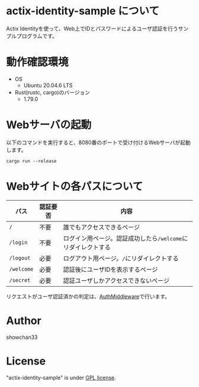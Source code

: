 # actix-identity-sample について

Actix Identityを使って、Web上でIDとパスワードによるユーザ認証を行うサンプルプログラムです。

# 動作確認環境

* OS
    * Ubuntu 20.04.6 LTS
* Rust(rustc, cargo)のバージョン
    * 1.79.0

# Webサーバの起動

以下のコマンドを実行すると、8080番のポートで受け付けるWebサーバが起動します。

```
cargo run --release
```

# Webサイトの各パスについて

| パス | 認証要否 | 内容 |
| --- | --- | --- |
| ``/`` | 不要 | 誰でもアクセスできるページ |
| ``/login`` | 不要 | ログイン用ページ。認証成功したら``/welcome``にリダイレクトする |
| ``/logout`` | 必要 | ログアウト用ページ。``/``にリダイレクトする |
| ``/welcome`` | 必要 | 認証後にユーザIDを表示するページ |
| ``/secret`` | 必要 | 認証ユーザしかアクセスできないページ |

リクエストがユーザ認証済かの判定は、[AuthMiddleware](src/middleware.rs)で行います。

# Author
 
showchan33

# License
"actix-identity-sample" is under [GPL license](https://www.gnu.org/licenses/licenses.en.html).
